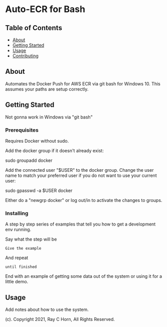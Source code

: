 # Auto-ECR for Bash

## Table of Contents

- [About](#about)
- [Getting Started](#getting_started)
- [Usage](#usage)
- [Contributing](../CONTRIBUTING.md)

## About <a name = "about"></a>

Automates the Docker Push for AWS ECR via git bash for Windows 10. This assumes your paths are setup correctly.

## Getting Started <a name = "getting_started"></a>

Not gonna work in Windows via "git bash"

### Prerequisites

Requires Docker without sudo.

Add the docker group if it doesn't already exist:

 sudo groupadd docker

Add the connected user "$USER" to the docker group. Change the user name to match your preferred user if you do not want to use your current user:

 sudo gpasswd -a $USER docker

Either do a "newgrp docker" or log out/in to activate the changes to groups.

### Installing

A step by step series of examples that tell you how to get a development env running.

Say what the step will be

```
Give the example
```

And repeat

```
until finished
```

End with an example of getting some data out of the system or using it for a little demo.

## Usage <a name = "usage"></a>

Add notes about how to use the system.

(c). Copyright 2021, Ray C Horn, All Rights Reserved.
